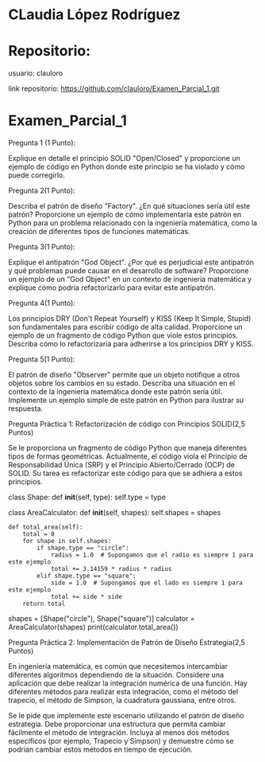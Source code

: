 # CLaudia López Rodríguez

# Repositorio:
usuario: clauloro

link repositorio: https://github.com/clauloro/Examen_Parcial_1.git


# Examen_Parcial_1

Pregunta 1 (1 Punto):

Explique en detalle el principio SOLID "Open/Closed" y proporcione un ejemplo de código en Python donde este principio se ha violado y cómo puede corregirlo.

Pregunta 2(1 Punto):

Describa el patrón de diseño "Factory". ¿En qué situaciones sería útil este patrón? Proporcione un ejemplo de cómo implementaría este patrón en Python para un problema relacionado con la ingeniería matemática, como la creación de diferentes tipos de funciones matemáticas.

Pregunta 3(1 Punto):

Explique el antipatrón "God Object". ¿Por qué es perjudicial este antipatrón y qué problemas puede causar en el desarrollo de software? Proporcione un ejemplo de un "God Object" en un contexto de ingeniería matemática y explique cómo podría refactorizarlo para evitar este antipatrón.

Pregunta 4(1 Punto):

Los principios DRY (Don't Repeat Yourself) y KISS (Keep It Simple, Stupid) son fundamentales para escribir código de alta calidad. Proporcione un ejemplo de un fragmento de código Python que viole estos principios. Describa cómo lo refactorizaría para adherirse a los principios DRY y KISS.

Pregunta 5(1 Punto):

El patrón de diseño "Observer" permite que un objeto notifique a otros objetos sobre los cambios en su estado. Describa una situación en el contexto de la ingeniería matemática donde este patrón sería útil. Implemente un ejemplo simple de este patrón en Python para ilustrar su respuesta.

Pregunta Práctica 1: Refactorización de código con Principios SOLID(2,5 Puntos)

Se le proporciona un fragmento de código Python que maneja diferentes tipos de formas geométricas. Actualmente, el código viola el Principio de Responsabilidad Única (SRP) y el Principio Abierto/Cerrado (OCP) de SOLID. Su tarea es refactorizar este código para que se adhiera a estos principios.


class Shape:
    def __init__(self, type):
        self.type = type

class AreaCalculator:
    def __init__(self, shapes):
        self.shapes = shapes

    def total_area(self):
        total = 0
        for shape in self.shapes:
            if shape.type == "circle":
                radius = 1.0  # Supongamos que el radio es siempre 1 para este ejemplo
                total += 3.14159 * radius * radius
            elif shape.type == "square":
                side = 1.0  # Supongamos que el lado es siempre 1 para este ejemplo
                total += side * side
        return total

shapes = [Shape("circle"), Shape("square")]
calculator = AreaCalculator(shapes)
print(calculator.total_area())

Pregunta Práctica 2: Implementación de Patrón de Diseño Estrategia(2,5 Puntos)

En ingeniería matemática, es común que necesitemos intercambiar diferentes algoritmos dependiendo de la situación. Considere una aplicación que debe realizar la integración numérica de una función. Hay diferentes métodos para realizar esta integración, como el método del trapecio, el método de Simpson, la cuadratura gaussiana, entre otros.

Se le pide que implemente este escenario utilizando el patrón de diseño estrategia. Debe proporcionar una estructura que permita cambiar fácilmente el método de integración. Incluya al menos dos métodos específicos (por ejemplo, Trapecio y Simpson) y demuestre cómo se podrían cambiar estos métodos en tiempo de ejecución.
